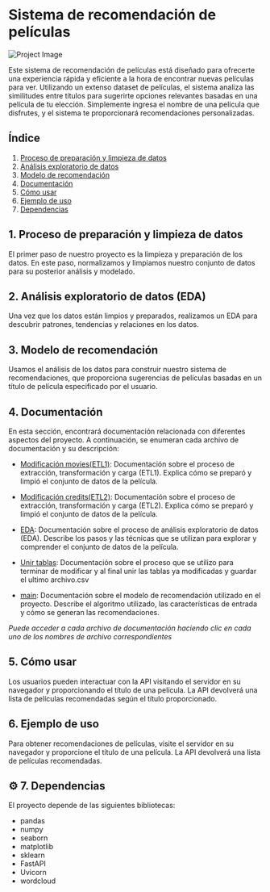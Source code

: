 
# Sistema de recomendación de películas


![Project Image](https://drive.google.com/uc?export=view&id=1umgajnd50xS4dlKIB7y2xzMraXRtT0t-)

Este sistema de recomendación de películas está diseñado para ofrecerte una experiencia rápida y eficiente a la hora de encontrar nuevas películas para ver. Utilizando un extenso dataset de películas, el sistema analiza las similitudes entre títulos para sugerirte opciones relevantes basadas en una película de tu elección. Simplemente ingresa el nombre de una película que disfrutes, y el sistema te proporcionará recomendaciones personalizadas.
##  Índice
1. [Proceso de preparación y limpieza de datos](#cleaning)
2. [Análisis exploratorio de datos](#eda)
3. [Modelo de recomendación](#model)
4. [Documentación](#documentation)
5. [Cómo usar](#use)
6. [Ejemplo de uso](#example)
7. [Dependencias](#dependencies)

##  1. Proceso de preparación y limpieza de datos 

El primer paso de nuestro proyecto es la limpieza y preparación de los datos. En este paso, normalizamos y limpiamos nuestro conjunto de datos para su posterior análisis y modelado.

##  2. Análisis exploratorio de datos (EDA) 

Una vez que los datos están limpios y preparados, realizamos un EDA para descubrir patrones, tendencias y relaciones en los datos. 

##  3. Modelo de recomendación 

Usamos el análisis de los datos para construir nuestro sistema de recomendaciones, que proporciona sugerencias de películas basadas en un título de película especificado por el usuario. 

##  4. Documentación 

En esta sección, encontrará documentación relacionada con diferentes aspectos del proyecto. A continuación, se enumeran cada archivo de documentación y su descripción:

- [Modificación movies(ETL1)](Documentación/modificación_movies.md): Documentación sobre el proceso de extracción, transformación y carga (ETL1). Explica cómo se preparó y limpió el conjunto de datos de la película.

- [Modificación credits(ETL2)](Documentación/modificación_credits.md): Documentación sobre el proceso de extracción, transformación y carga (ETL2). Explica cómo se preparó y limpió el conjunto de datos de la película.

- [EDA](Documentación/EDA_proyecto_1.md): Documentación sobre el proceso de análisis exploratorio de datos (EDA). Describe los pasos y las técnicas que se utilizan para explorar y comprender el conjunto de datos de la película.

- [Unir tablas](Documentación/unir_tablas.md): Documentación sobre el proceso que se utilizo para terminar de modificar y al final unir las tablas ya modificadas y guardar el ultimo archivo.csv

- [main](Documentación/main.md): Documentación sobre el modelo de recomendación utilizado en el proyecto. Describe el algoritmo utilizado, las características de entrada y cómo se generan las recomendaciones.

*Puede acceder a cada archivo de documentación haciendo clic en cada uno de los nombres de archivo correspondientes*

##  5. Cómo usar <a name="use"></a>

Los usuarios pueden interactuar con la API visitando el servidor en su navegador y proporcionando el título de una película. La API devolverá una lista de películas recomendadas según el título proporcionado.

##  6. Ejemplo de uso <a name="example"></a>

Para obtener recomendaciones de películas, visite el servidor en su navegador y proporcione el título de una película. La API devolverá una lista de películas recomendadas.



## ⚙️ 7. Dependencias <a name="dependencies"></a>

El proyecto depende de las siguientes bibliotecas:
- pandas
- numpy
- seaborn
- matplotlib
- sklearn
- FastAPI
- Uvicorn
- wordcloud
